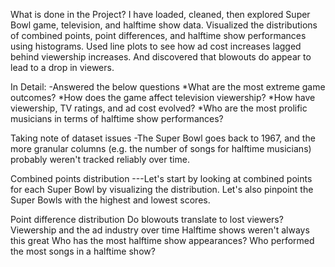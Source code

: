 What is done in the Project?
I have loaded, cleaned, then explored Super Bowl game, television, and halftime show data. Visualized the distributions of combined points, point differences, and halftime show performances using histograms. Used line plots to see how ad cost increases lagged behind viewership increases. And discovered that blowouts do appear to lead to a drop in viewers.

In Detail:
-Answered the below questions
 *What are the most extreme game outcomes?
 *How does the game affect television viewership?
 *How have viewership, TV ratings, and ad cost evolved?
 *Who are the most prolific musicians in terms of halftime show performances?

Taking note of dataset issues
           -The Super Bowl goes back to 1967, and the more granular columns (e.g. the number of songs for halftime musicians) probably weren't tracked reliably over time.

Combined points distribution
---Let's start by looking at combined points for each Super Bowl by visualizing the distribution. Let's also pinpoint the Super Bowls with the highest and lowest scores.

Point difference distribution
Do blowouts translate to lost viewers?
Viewership and the ad industry over time
Halftime shows weren't always this great
Who has the most halftime show appearances?
 Who performed the most songs in a halftime show?
